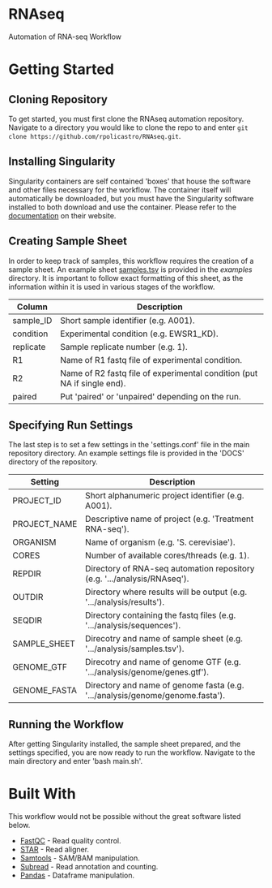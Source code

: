 # RNAseq
Automation of RNA-seq Workflow

# Getting Started

## Cloning Repository

To get started, you must first clone the RNAseq automation repository. Navigate to a directory you would like to clone the repo to and enter `git clone https://github.com/rpolicastro/RNAseq.git`.

## Installing Singularity

Singularity containers are self contained 'boxes' that house the software and other files necessary for the workflow. The container itself will automatically be downloaded, but you must have the Singularity software installed to both download and use the container. Please refer to the [documentation](https://www.sylabs.io/docs/) on their website.

## Creating Sample Sheet

In order to keep track of samples, this workflow requires the creation of a sample sheet. An example sheet [samples.tsv](https://github.com/rpolicastro/RNAseq/blob/master/examples/samples.tsv) is provided in the *examples* directory. It is important to follow exact formatting of this sheet, as the information within it is used in various stages of the workflow.

| Column | Description |
| ------ | ----------- |
| sample_ID | Short sample identifier (e.g. A001). |
| condition | Experimental condition (e.g. EWSR1_KD). |
| replicate | Sample replicate number (e.g. 1). |
| R1 | Name of R1 fastq file of experimental condition. |
| R2 | Name of R2 fastq file of experimental condition (put NA if single end). |
| paired | Put 'paired' or 'unpaired' depending on the run. |

## Specifying Run Settings

The last step is to set a few settings in the 'settings.conf' file in the main repository directory. An example settings file is provided in the 'DOCS' directory of the repository.

| Setting | Description |
| ------- | ----------- |
|PROJECT_ID| Short alphanumeric project identifier (e.g. A001). |
|PROJECT_NAME| Descriptive name of project (e.g. 'Treatment RNA-seq').|
|ORGANISM| Name of organism (e.g. 'S. cerevisiae').|
|CORES| Number of available cores/threads (e.g. 1).|
|REPDIR| Directory of RNA-seq automation repository (e.g. '.../analysis/RNAseq').|
|OUTDIR| Directory where results will be output (e.g. '.../analysis/results').|
|SEQDIR| Directory containing the fastq files (e.g. '.../analysis/sequences').|
|SAMPLE_SHEET| Direcotry and name of sample sheet (e.g. '.../analysis/samples.tsv').|
|GENOME_GTF| Direcotry and name of genome GTF (e.g. '.../analysis/genome/genes.gtf').|
|GENOME_FASTA| Directory and name of genome fasta (e.g. '.../analysis/genome/genome.fasta').|

## Running the Workflow

After getting Singularity installed, the sample sheet prepared, and the settings specified, you are now ready to run the workflow. Navigate to the main directory and enter 'bash main.sh'.

# Built With

This workflow would not be possible without the great software listed below.

- [FastQC](https://www.bioinformatics.babraham.ac.uk/projects/fastqc/) - Read quality control.
- [STAR](https://github.com/alexdobin/STAR) - Read aligner.
- [Samtools](http://www.htslib.org/) - SAM/BAM manipulation.
- [Subread](http://subread.sourceforge.net/) - Read annotation and counting.
- [Pandas](https://pandas.pydata.org/) - Dataframe manipulation.
